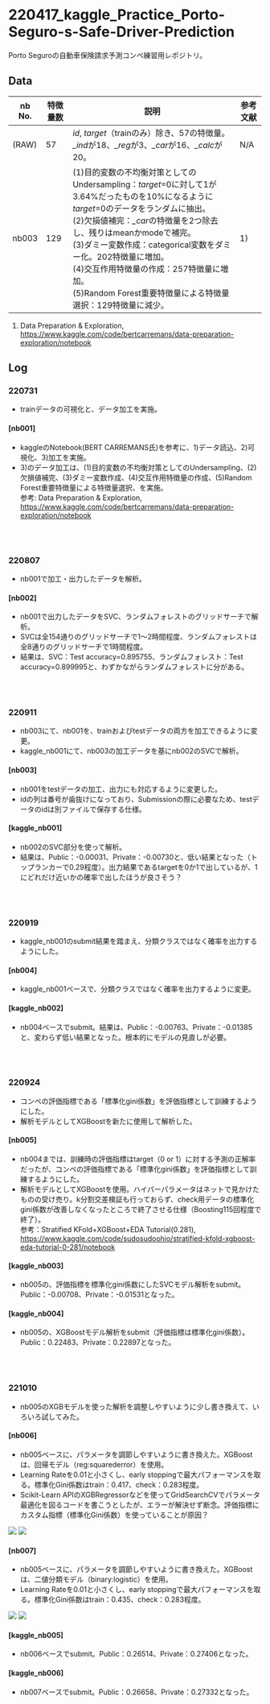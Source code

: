 # 220417_kaggle_Practice_Porto-Seguro-s-Safe-Driver-Prediction
Porto Seguroの自動車保険請求予測コンペ練習用レポジトリ。

## Data 
| nb No. | 特徴量数 | 説明 | 参考文献 | 
| --- | --- | --- | --- |
| (RAW) | 57 | *id*, *target*（trainのみ）除き、57の特徴量。*_ind*が18、*_reg*が3、*_car*が16、*_calc*が20。 | N/A |
| nb003 | 129 | (1)目的変数の不均衡対策としてのUndersampling：*target*=0に対して1が3.64%だったものを10%になるように*target*=0のデータをランダムに抽出。<br>(2)欠損値補完：*_car*の特徴量を2つ除去し、残りはmeanかmodeで補完。<br>(3)ダミー変数作成：categorical変数をダミー化。202特徴量に増加。<br>(4)交互作用特徴量の作成：257特徴量に増加。<br>(5)Random Forest重要特徴量による特徴量選択：129特徴量に減少。 | 1) |

1. Data Preparation & Exploration, https://www.kaggle.com/code/bertcarremans/data-preparation-exploration/notebook

## Log
### 220731
- trainデータの可視化と、データ加工を実施。

#### [nb001]
- kaggleのNotebook(BERT CARREMANS氏)を参考に、1)データ読込、2)可視化、3)加工を実施。
- 3)のデータ加工は、(1)目的変数の不均衡対策としてのUndersampling、(2)欠損値補完、(3)ダミー変数作成、(4)交互作用特徴量の作成、(5)Random Forest重要特徴量による特徴量選択、を実施。
<br>参考: Data Preparation & Exploration, https://www.kaggle.com/code/bertcarremans/data-preparation-exploration/notebook

<br><br>
### 220807
- nb001で加工・出力したデータを解析。

#### [nb002]
- nb001で出力したデータをSVC、ランダムフォレストのグリッドサーチで解析。
- SVCは全154通りのグリッドサーチで1～2時間程度、ランダムフォレストは全8通りのグリッドサーチで1時間程度。
- 結果は、SVC：Test accuracy=0.895755、ランダムフォレスト：Test accuracy=0.899995と、わずかながらランダムフォレストに分がある。

<br><br>
### 220911
- nb003にて、nb001を、trainおよびtestデータの両方を加工できるように変更。
- kaggle_nb001にて、nb003の加工データを基にnb002のSVCで解析。

#### [nb003]
- nb001をtestデータの加工、出力にも対応するように変更した。
- idの列は番号が歯抜けになっており、Submissionの際に必要なため、testデータのidは別ファイルで保存する仕様。

#### [kaggle_nb001]
- nb002のSVC部分を使って解析。
- 結果は、Public：-0.00031、Private：-0.00730と、低い結果となった（トップランカーで0.29程度）。出力結果であるtargetを0か1で出しているが、1にどれだけ近いかの確率で出したほうが良さそう？

<br><br>
### 220919
- kaggle_nb001のsubmit結果を踏まえ、分類クラスではなく確率を出力するようにした。

#### [nb004]
- kaggle_nb001ベースで、分類クラスではなく確率を出力するように変更。

#### [kaggle_nb002]
- nb004ベースでsubmit。結果は、Public：-0.00763、Private：-0.01385と、変わらず低い結果となった。根本的にモデルの見直しが必要。

<br><br>
### 220924
- コンペの評価指標である「標準化gini係数」を評価指標として訓練するようにした。
- 解析モデルとしてXGBoostを新たに使用して解析した。

#### [nb005]
- nb004までは、訓練時の評価指標はtarget（0 or 1）に対する予測の正解率だったが、コンペの評価指標である「標準化gini係数」を評価指標として訓練するようにした。
- 解析モデルとしてXGBoostを使用。ハイパーパラメータはネットで見かけたものの受け売り。k分割交差検証も行っておらず、check用データの標準化gini係数が改善しなくなったところで終了させる仕様（Boosting115回程度で終了）。
<br>参考：Stratified KFold+XGBoost+EDA Tutorial(0.281), https://www.kaggle.com/code/sudosudoohio/stratified-kfold-xgboost-eda-tutorial-0-281/notebook

#### [kaggle_nb003]
- nb005の、評価指標を標準化gini係数にしたSVCモデル解析をsubmit。Public：-0.00708、Private：-0.01531となった。

#### [kaggle_nb004]
- nb005の、XGBoostモデル解析をsubmit（評価指標は標準化gini係数）。Public：0.22483、Private：0.22897となった。

<br><br>
### 221010
- nb005のXGBモデルを使った解析を調整しやすいように少し書き換えて、いろいろ試してみた。

#### [nb006]
- nb005ベースに、パラメータを調節しやすいように書き換えた。XGBoostは、回帰モデル（reg:squarederror）を使用。
- Learning Rateを0.01と小さくし、early stoppingで最大パフォーマンスを取る。標準化Gini係数はtrain：0.417、check：0.283程度。
- Scikit-Learn APIのXGBRegressorなどを使ってGridSearchCVでパラメータ最適化を図るコードを書こうとしたが、エラーが解決せず断念。評価指標にカスタム指標（標準化Gini係数）を使っていることが原因？

![](image/nb006_norm_gini_reg.png)
![](image/nb006_feat_importance_reg.png)

#### [nb007]
- nb005ベースに、パラメータを調節しやすいように書き換えた。XGBoostは、二値分類モデル（binary:logistic）を使用。
- Learning Rateを0.01と小さくし、early stoppingで最大パフォーマンスを取る。標準化Gini係数はtrain：0.435、check：0.283程度。

![](image/nb00_norm_gini_reg.png)
![](image/nb007_feat_importance_cla.png)

#### [kaggle_nb005]
- nb006ベースでsubmit。Public：0.26514、Private：0.27406となった。

#### [kaggle_nb006]
- nb007ベースでsubmit。Public：0.26658、Private：0.27332となった。
